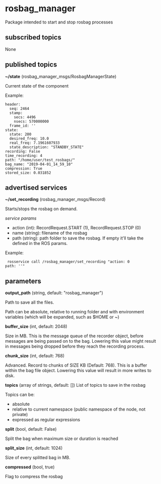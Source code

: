 # rosbag_manager 
Package intended to start and stop rosbag processes

## subscribed topics

None

## published topics

**~/state** (rosbag_manager_msgs/RosbagManagerState)

Current state of the component

Example:
```
header: 
  seq: 2464
  stamp: 
    secs: 4496
    nsecs: 570000000
  frame_id: ''
state: 
  state: 200
  desired_freq: 10.0
  real_freq: 7.1961607933
  state_description: "STANDBY_STATE"
recording: False
time_recording: 4
path: "/home/user/test_rosbags/"
bag_name: "2019-04-01_14_59_10"
compression: True
stored_size: 0.031852
```

## advertised services

**~/set_recording** (rosbag_manager_msgs/Record)

Starts/stops the rosbag on demand.

*service params*

* action (int): RecordRequest.START (1), RecordRequest.STOP (0) 
* name (string): filename of the rosbag 
* path (string): path folder to save the rosbag. If empty it'll take the defined in the ROS params.

Example:
```
 rosservice call /rosbag_manager/set_recording "action: 0
path: ''"
```

## parameters

**output_path** (string, default: "rosbag_manager")

Path to save all the files.

Path can be absolute, relative to running folder and with environment variables (which will be expanded, such as $HOME or ~)

**buffer_size** (int, default: 2048)

Size in MB.
This is the message queue of the recorder object, before messages are being passed on to the bag. Lowering this value might result in messages being dropped before they reach the recording process.

**chunk_size** (int, default: 768)

Advanced. Record to chunks of SIZE KB (Default: 768). This is a buffer within the bag file object. Lowering this value will result in more writes to disk.

**topics** (array of strings, default: [])
List of topics to save in the rosbag

Topics can be:
* absolute
* relative to current namespace (public namespace of the node, not private)
* expressed as regular expressions

**split**  (bool, default: False)

Split the bag when maximum size or duration is reached

**split_size** (int, default: 1024)

Size of every splitted bag in MB.

**compressed** (bool, true)

Flag to compress the rosbag
